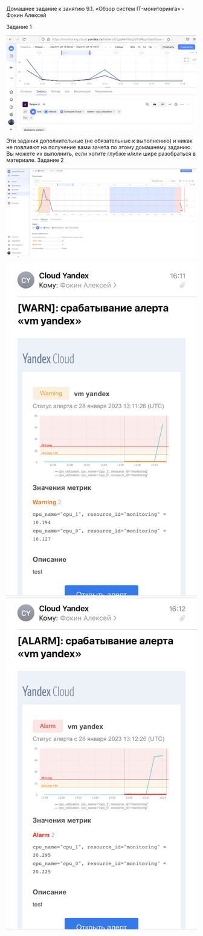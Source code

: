 Домашнее задание к занятию 9.1. «Обзор систем IT-мониторинга» - Фокин Алексей


Задание 1

![Название скриншота](image/9.1.png)


Эти задания дополнительные (не обязательные к выполнению) и никак не повлияют на получение вами зачета по этому домашнему заданию. Вы можете их выполнить, если хотите глубже и/или шире разобраться в материале.
Задание 2

![Название скриншота](image/9.2.1.png)

![Название скриншота](image/9.2.2.png) ![Название скриншота](image/9.2.3.png)




